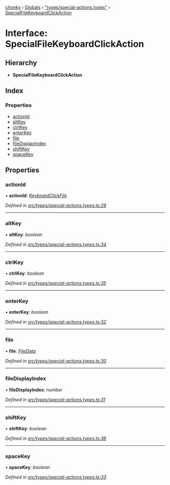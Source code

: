 [chonky](../README.md) › [Globals](../globals.md) › ["types/special-actions.types"](../modules/_types_special_actions_types_.md) › [SpecialFileKeyboardClickAction](_types_special_actions_types_.specialfilekeyboardclickaction.md)

# Interface: SpecialFileKeyboardClickAction

## Hierarchy

* **SpecialFileKeyboardClickAction**

## Index

### Properties

* [actionId](_types_special_actions_types_.specialfilekeyboardclickaction.md#actionid)
* [altKey](_types_special_actions_types_.specialfilekeyboardclickaction.md#altkey)
* [ctrlKey](_types_special_actions_types_.specialfilekeyboardclickaction.md#ctrlkey)
* [enterKey](_types_special_actions_types_.specialfilekeyboardclickaction.md#enterkey)
* [file](_types_special_actions_types_.specialfilekeyboardclickaction.md#file)
* [fileDisplayIndex](_types_special_actions_types_.specialfilekeyboardclickaction.md#filedisplayindex)
* [shiftKey](_types_special_actions_types_.specialfilekeyboardclickaction.md#shiftkey)
* [spaceKey](_types_special_actions_types_.specialfilekeyboardclickaction.md#spacekey)

## Properties

###  actionId

• **actionId**: *[KeyboardClickFile](../enums/_types_special_actions_types_.specialaction.md#keyboardclickfile)*

*Defined in [src/types/special-actions.types.ts:29](https://github.com/TimboKZ/Chonky/blob/3d6eae9/src/types/special-actions.types.ts#L29)*

___

###  altKey

• **altKey**: *boolean*

*Defined in [src/types/special-actions.types.ts:34](https://github.com/TimboKZ/Chonky/blob/3d6eae9/src/types/special-actions.types.ts#L34)*

___

###  ctrlKey

• **ctrlKey**: *boolean*

*Defined in [src/types/special-actions.types.ts:35](https://github.com/TimboKZ/Chonky/blob/3d6eae9/src/types/special-actions.types.ts#L35)*

___

###  enterKey

• **enterKey**: *boolean*

*Defined in [src/types/special-actions.types.ts:32](https://github.com/TimboKZ/Chonky/blob/3d6eae9/src/types/special-actions.types.ts#L32)*

___

###  file

• **file**: *[FileData](_types_files_types_.filedata.md)*

*Defined in [src/types/special-actions.types.ts:30](https://github.com/TimboKZ/Chonky/blob/3d6eae9/src/types/special-actions.types.ts#L30)*

___

###  fileDisplayIndex

• **fileDisplayIndex**: *number*

*Defined in [src/types/special-actions.types.ts:31](https://github.com/TimboKZ/Chonky/blob/3d6eae9/src/types/special-actions.types.ts#L31)*

___

###  shiftKey

• **shiftKey**: *boolean*

*Defined in [src/types/special-actions.types.ts:36](https://github.com/TimboKZ/Chonky/blob/3d6eae9/src/types/special-actions.types.ts#L36)*

___

###  spaceKey

• **spaceKey**: *boolean*

*Defined in [src/types/special-actions.types.ts:33](https://github.com/TimboKZ/Chonky/blob/3d6eae9/src/types/special-actions.types.ts#L33)*
